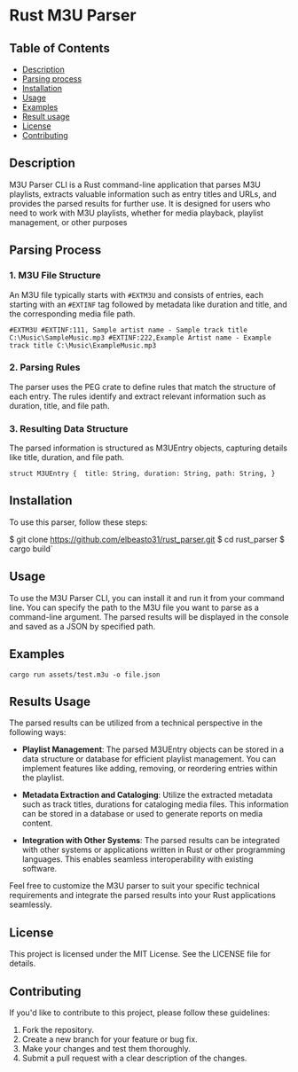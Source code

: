 # Rust M3U Parser


## Table of Contents

- [Description](#description)
- [Parsing process](#parsing-process)
- [Installation](#installation)
- [Usage](#usage)
- [Examples](#examples)
- [Result usage](#results-usage)
- [License](#license)
- [Contributing](#contributing)

## Description

M3U Parser CLI is a Rust command-line application that parses M3U playlists, extracts valuable information such as entry titles and URLs, and provides the parsed results for further use. It is designed for users who need to work with M3U playlists, whether for media playback, playlist management, or other purposes

## Parsing Process

### 1. M3U File Structure
An M3U file typically starts with `#EXTM3U` and consists of entries, each starting with an `#EXTINF` tag followed by metadata like duration and title, and the corresponding media file path.

`#EXTM3U
#EXTINF:111, Sample artist name - Sample track title
C:\Music\SampleMusic.mp3
#EXTINF:222,Example Artist name - Example track title
C:\Music\ExampleMusic.mp3
`

### 2. Parsing Rules
The parser uses the PEG crate to define rules that match the structure of each entry. The rules identify and extract relevant information such as duration, title, and file path.

### 3. Resulting Data Structure
The parsed information is structured as M3UEntry objects, capturing details like title, duration, and file path.

`struct M3UEntry { 
    title: String,
    duration: String,
    path: String,
}`

## Installation

To use this parser, follow these steps:

$ git clone https://github.com/elbeasto31/rust_parser.git
$ cd rust_parser
$ cargo build` 

## Usage

To use the M3U Parser CLI, you can install it and run it from your command line. You can specify the path to the M3U file you want to parse as a command-line argument. The parsed results will be displayed in the console and saved as a JSON by specified path.

## Examples

`cargo run assets/test.m3u -o file.json`

## Results Usage
The parsed results can be utilized from a technical perspective in the following ways:

- **Playlist Management**: The parsed M3UEntry objects can be stored in a data structure or database for efficient playlist management. You can implement features like adding, removing, or reordering entries within the playlist.

- **Metadata Extraction and Cataloging**: Utilize the extracted metadata such as track titles, durations for cataloging media files. This information can be stored in a database or used to generate reports on media content.

- **Integration with Other Systems**: The parsed results can be integrated with other systems or applications written in Rust or other programming languages. This enables seamless interoperability with existing software.

Feel free to customize the M3U parser to suit your specific technical requirements and integrate the parsed results into your Rust applications seamlessly.

## License
This project is licensed under the MIT License. See the LICENSE file for details.

## Contributing

If you'd like to contribute to this project, please follow these guidelines:

1.  Fork the repository.
2.  Create a new branch for your feature or bug fix.
3.  Make your changes and test them thoroughly.
4.  Submit a pull request with a clear description of the changes.
